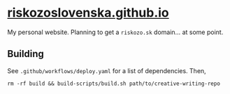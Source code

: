 # [riskozoslovenska.github.io](https://riskozoslovenska.github.io/)

My personal website. Planning to get a `riskozo.sk` domain… at some point.


## Building

See `.github/workflows/deploy.yaml` for a list of dependencies. Then,

`rm -rf build && build-scripts/build.sh path/to/creative-writing-repo`
